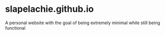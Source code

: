 # slapelachie.github.io
A personal website with the goal of being extremely minimal while still being functional